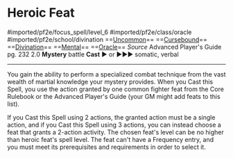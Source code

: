 # Heroic Feat
#imported/pf2e/focus_spell/level_6 #imported/pf2e/class/oracle #imported/pf2e/school/divination 
==[Uncommon](uncommon.md)== ==[Cursebound](../../../Traits/Cursebound.md)== ==[Divination](divination.md)== ==[Mental](mental.md)== ==[Oracle](../../../Traits/Oracle.md)==
*Source* Advanced Player's Guide pg. 232 2.0
**Mystery** battle
**Cast** ► or ►►► somatic, verbal

---
You gain the ability to perform a specialized combat technique from the vast wealth of martial knowledge your mystery provides. When you Cast this Spell, you use the action granted by one common fighter feat from the Core Rulebook or the Advanced Player's Guide (your GM might add feats to this list).

If you Cast this Spell using 2 actions, the granted action must be a single action, and if you Cast this Spell using 3 actions, you can instead choose a feat that grants a 2-action activity. The chosen feat's level can be no higher than heroic feat's spell level. The feat can't have a Frequency entry, and you must meet its prerequisites and requirements in order to select it.